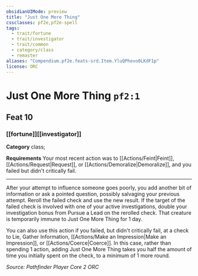 ```yaml
---
obsidianUIMode: preview
title: "Just One More Thing"
cssclasses: pf2e,pf2e-spell
tags:
  - trait/fortune
  - trait/investigator
  - trait/common
  - category/class
  - remaster
aliases: "Compendium.pf2e.feats-srd.Item.YluQPhevo0LKdF1p"
license: ORC
---
```

# Just One More Thing `pf2:1`
## Feat 10
### [[fortune]][[investigator]]

**Category** class; 




**Requirements** Your most recent action was to [[Actions/Feint|Feint]], [[Actions/Request|Request]], or [[Actions/Demoralize|Demoralize]], and you failed but didn't critically fail.

* * *

After your attempt to influence someone goes poorly, you add another bit of information or ask a pointed question, possibly salvaging your previous attempt. Reroll the failed check and use the new result. If the target of the failed check is involved with one of your active investigations, double your investigation bonus from Pursue a Lead on the rerolled check. That creature is temporarily immune to Just One More Thing for 1 day.

You can also use this action if you failed, but didn't critically fail, at a check to Lie, Gather Information, [[Actions/Make an Impression|Make an Impression]], or [[Actions/Coerce|Coerce]]. In this case, rather than spending 1 action, adding Just One More Thing takes you half the amount of time you initially spent on the check, to a minimum of 1 more round.

*Source: Pathfinder Player Core 2*
*ORC*